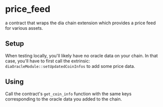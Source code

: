 # price_feed

a contract that wraps the dia chain extension which provides a price feed for various assets.

## Setup 

When testing locally, you'll likely have no oracle data on your chain. In that case, you'll have to first call the extrinsic: `diaOracleModule::setUpdatedCoinInfos` to add some price data.

## Using

Call the contract's `get_coin_info` function with the same keys corresponding to the oracle data you added to the chain.